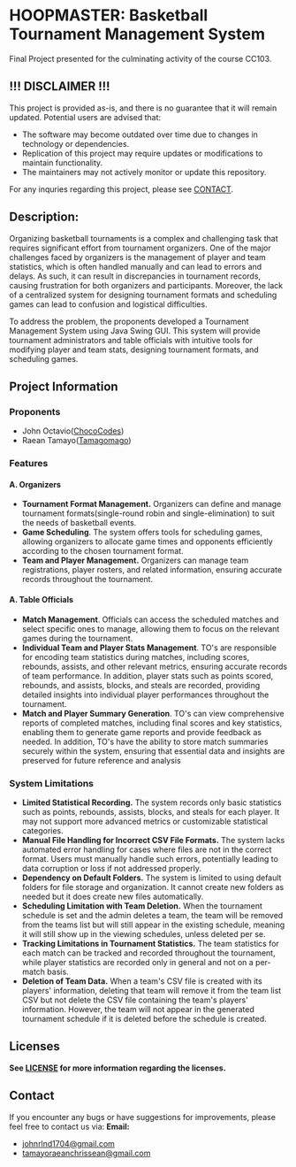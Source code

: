 # HOOPMASTER: Basketball Tournament Management System


Final Project presented for the culminating activity of the course CC103.


## !!! DISCLAIMER !!!

This project is provided as-is, and there is no guarantee that it will remain updated. Potential users are advised that:
- The software may become outdated over time due to changes in technology or dependencies.
- Replication of this project may require updates or modifications to maintain functionality.
- The maintainers may not actively monitor or update this repository.

For any inquries regarding this project, please see [CONTACT](##Contact).


## Description:

Organizing basketball tournaments is a complex and challenging task that requires significant effort from tournament organizers. One of the major challenges faced by organizers is the management of player and team statistics, which is often handled manually and can lead to errors and delays. As such, it can result in discrepancies in tournament records, causing frustration for both organizers and participants. Moreover, the lack of a centralized system for designing tournament formats and scheduling games can lead to confusion and logistical difficulties.

To address the problem, the proponents developed a Tournament Management System using Java Swing GUI. This system will provide tournament administrators and table officials with intuitive tools for modifying player and team stats, designing tournament formats, and scheduling games.


## Project Information

### Proponents
- John Octavio([ChocoCodes](https://github.com/ChocoCodes))
- Raean Tamayo([Tamagomago](https://github.com/Tamagomago))

### Features

#### A. Organizers

- **Tournament Format Management.** Organizers can define and manage tournament formats(single-round robin and single-elimination) to suit the needs of basketball events.
- **Game Scheduling**. The system offers tools for scheduling games, allowing organizers to allocate game times and opponents efficiently according to the chosen tournament format.
- **Team and Player Management.**  Organizers can manage team registrations, player rosters, and related information, ensuring accurate records throughout the tournament.

#### A. Table Officials

- **Match Management**. Officials can access the scheduled matches and select specific ones to manage, allowing them to focus on the relevant games during the tournament.
- **Individual Team and Player Stats Management**. TO's are responsible for encoding team statistics during matches, including scores, rebounds, assists, and other relevant metrics, ensuring accurate records of team performance. In addition, player stats such as points scored, rebounds, and assists, blocks, and steals are recorded, providing detailed insights into individual player performances throughout the tournament.
- **Match and Player Summary Generation**. TO's can view comprehensive reports of completed matches, including final scores and key statistics, enabling them to generate game reports and provide feedback as needed. In addition, TO's have the ability to store match summaries securely within the system, ensuring that essential data and insights are preserved for future reference and analysis

### System Limitations

- **Limited Statistical Recording.** The system records only basic statistics such as points, rebounds, assists, blocks, and steals for each player. It may not support more advanced metrics or customizable statistical categories.
- **Manual File Handling for Incorrect CSV File Formats.** The system lacks automated error handling for cases where files are not in the correct format. Users must manually handle such errors, potentially leading to data corruption or loss if not addressed properly.
- **Dependency on Default Folders.** The system is limited to using default folders for file storage and organization. It cannot create new folders as needed but it does create new files automatically.
- **Scheduling Limitation with Team Deletion.** When the tournament schedule is set and the admin deletes a team, the team will be removed from the teams list but will still appear in the existing schedule, meaning it will still show up in the viewing schedules, unless deleted per se.
- **Tracking Limitations in Tournament Statistics.** The team statistics for each match can be tracked and recorded throughout the tournament, while player statistics are recorded only in general and not on a per-match basis.
- **Deletion of Team Data.** When a team's CSV file is created with its players' information, deleting that team will remove it from the team list CSV but not delete the CSV file containing the team's players' information. However, the team will not appear in the generated tournament schedule if it is deleted before the schedule is created.


## Licenses

**See [LICENSE](LICENSE) for more information regarding the licenses.**


## Contact

If you encounter any bugs or have suggestions for improvements, please feel free to contact us via:
**Email:** 
- [johnrlnd1704@gmail.com](https://mail.google.com/mail/?view=cm&fs=1&to=johnrlnd1704@gmail.com)
- [tamayoraeanchrissean@gmail.com](https://mail.google.com/mail/?view=cm&fs=1&to=tamayoraeanchrissean@gmail.com)
